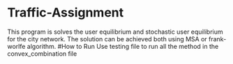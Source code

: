 # Traffic-Assignment
This program is solves the user equilibrium and stochastic user equilibrium for the city network. The solution can be achieved both using MSA or frank-worlfe algorithm.
#How to Run
Use testing file to run all the method in the convex_combination file
